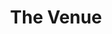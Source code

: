 ---
title: The Venue
subtitle:
# widget: blank
weight: 50
active: true
design:
  columns: '1'
css_style:
featured: false
draft: false
show_breadcrumb: true
share: false 
---